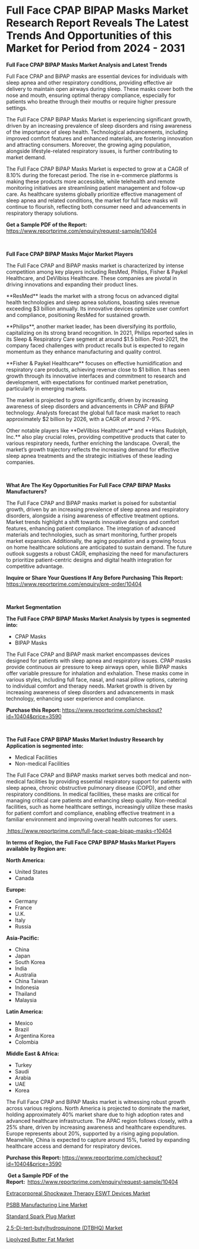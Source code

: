 <p><h1>Full Face CPAP BIPAP Masks Market Research Report Reveals The Latest Trends And Opportunities of this Market for Period from 2024 - 2031</h1></p><p><strong>Full Face CPAP BIPAP Masks Market Analysis and Latest Trends</strong></p>
<p><p>Full Face CPAP and BiPAP masks are essential devices for individuals with sleep apnea and other respiratory conditions, providing effective air delivery to maintain open airways during sleep. These masks cover both the nose and mouth, ensuring optimal therapy compliance, especially for patients who breathe through their mouths or require higher pressure settings.</p><p>The Full Face CPAP BiPAP Masks Market is experiencing significant growth, driven by an increasing prevalence of sleep disorders and rising awareness of the importance of sleep health. Technological advancements, including improved comfort features and enhanced materials, are fostering innovation and attracting consumers. Moreover, the growing aging population, alongside lifestyle-related respiratory issues, is further contributing to market demand.</p><p>The Full Face CPAP BiPAP Masks Market is expected to grow at a CAGR of 8.10% during the forecast period. The rise in e-commerce platforms is making these products more accessible, while telehealth and remote monitoring initiatives are streamlining patient management and follow-up care. As healthcare systems globally prioritize effective management of sleep apnea and related conditions, the market for full face masks will continue to flourish, reflecting both consumer need and advancements in respiratory therapy solutions.</p></p>
<p><strong>Get a Sample PDF of the Report:&nbsp;</strong> <a href="https://www.reportprime.com/enquiry/request-sample/10404">https://www.reportprime.com/enquiry/request-sample/10404</a></p>
<p>&nbsp;</p>
<p><strong>Full Face CPAP BIPAP Masks Major Market Players</strong></p>
<p><p>The Full Face CPAP and BiPAP masks market is characterized by intense competition among key players including ResMed, Philips, Fisher & Paykel Healthcare, and DeVilbiss Healthcare. These companies are pivotal in driving innovations and expanding their product lines.</p><p>**ResMed** leads the market with a strong focus on advanced digital health technologies and sleep apnea solutions, boasting sales revenue exceeding $3 billion annually. Its innovative devices optimize user comfort and compliance, positioning ResMed for sustained growth.</p><p>**Philips**, another market leader, has been diversifying its portfolio, capitalizing on its strong brand recognition. In 2021, Philips reported sales in its Sleep & Respiratory Care segment at around $1.5 billion. Post-2021, the company faced challenges with product recalls but is expected to regain momentum as they enhance manufacturing and quality control.</p><p>**Fisher & Paykel Healthcare** focuses on effective humidification and respiratory care products, achieving revenue close to $1 billion. It has seen growth through its innovative interfaces and commitment to research and development, with expectations for continued market penetration, particularly in emerging markets.</p><p>The market is projected to grow significantly, driven by increasing awareness of sleep disorders and advancements in CPAP and BiPAP technology. Analysts forecast the global full face mask market to reach approximately $2 billion by 2026, with a CAGR of around 7-9%.</p><p>Other notable players like **DeVilbiss Healthcare** and **Hans Rudolph, Inc.** also play crucial roles, providing competitive products that cater to various respiratory needs, further enriching the landscape. Overall, the market’s growth trajectory reflects the increasing demand for effective sleep apnea treatments and the strategic initiatives of these leading companies.</p></p>
<p>&nbsp;</p>
<p><strong>What Are The Key Opportunities For Full Face CPAP BIPAP Masks Manufacturers?</strong></p>
<p><p>The Full Face CPAP and BiPAP masks market is poised for substantial growth, driven by an increasing prevalence of sleep apnea and respiratory disorders, alongside a rising awareness of effective treatment options. Market trends highlight a shift towards innovative designs and comfort features, enhancing patient compliance. The integration of advanced materials and technologies, such as smart monitoring, further propels market expansion. Additionally, the aging population and a growing focus on home healthcare solutions are anticipated to sustain demand. The future outlook suggests a robust CAGR, emphasizing the need for manufacturers to prioritize patient-centric designs and digital health integration for competitive advantage.</p></p>
<p><strong>Inquire or Share Your Questions If Any Before Purchasing This Report:</strong> <a href="https://www.reportprime.com/enquiry/pre-order/10404">https://www.reportprime.com/enquiry/pre-order/10404</a></p>
<p>&nbsp;</p>
<p><strong>Market Segmentation</strong></p>
<p><strong>The Full Face CPAP BIPAP Masks Market Analysis by types is segmented into:</strong></p>
<p><ul><li>CPAP Masks</li><li>BIPAP Masks</li></ul></p>
<p><p>The Full Face CPAP and BiPAP mask market encompasses devices designed for patients with sleep apnea and respiratory issues. CPAP masks provide continuous air pressure to keep airways open, while BiPAP masks offer variable pressure for inhalation and exhalation. These masks come in various styles, including full face, nasal, and nasal pillow options, catering to individual comfort and therapy needs. Market growth is driven by increasing awareness of sleep disorders and advancements in mask technology, enhancing user experience and compliance.</p></p>
<p><strong>Purchase this Report:&nbsp;</strong><a href="https://www.reportprime.com/checkout?id=10404&price=3590">https://www.reportprime.com/checkout?id=10404&price=3590</a></p>
<p>&nbsp;</p>
<p><strong>The Full Face CPAP BIPAP Masks Market Industry Research by Application is segmented into:</strong></p>
<p><ul><li>Medical Facilities</li><li>Non-medical Facilities</li></ul></p>
<p><p>The Full Face CPAP and BiPAP masks market serves both medical and non-medical facilities by providing essential respiratory support for patients with sleep apnea, chronic obstructive pulmonary disease (COPD), and other respiratory conditions. In medical facilities, these masks are critical for managing critical care patients and enhancing sleep quality. Non-medical facilities, such as home healthcare settings, increasingly utilize these masks for patient comfort and compliance, enabling effective treatment in a familiar environment and improving overall health outcomes for users.</p></p>
<p><a href="https://www.reportprime.com/full-face-cpap-bipap-masks-r10404">&nbsp;https://www.reportprime.com/full-face-cpap-bipap-masks-r10404</a></p>
<p><strong>In terms of Region, the Full Face CPAP BIPAP Masks Market Players available by Region are:</strong></p>
<p>
    <p> <strong> North America: </strong>
        <ul>
            <li>United States</li>
            <li>Canada</li>
        </ul>
        </p> 
    <p> <strong> Europe: </strong>
        <ul>
            <li>Germany</li>
            <li>France</li>
            <li>U.K.</li>
            <li>Italy</li>
            <li>Russia</li>
        </ul>
        </p> 
    <p> <strong> Asia-Pacific: </strong>
        <ul>
            <li>China</li>
            <li>Japan</li>
            <li>South Korea</li>
            <li>India</li>
            <li>Australia</li>
            <li>China Taiwan</li>
            <li>Indonesia</li>
            <li>Thailand</li>
            <li>Malaysia</li>
        </ul>
        </p> 
    <p> <strong> Latin America: </strong>
        <ul>
            <li>Mexico</li>
            <li>Brazil</li>
            <li>Argentina Korea</li>
            <li>Colombia</li>
        </ul>
        </p> 
    <p> <strong> Middle East & Africa: </strong>
        <ul>
            <li>Turkey</li>
            <li>Saudi</li>
            <li>Arabia</li>
            <li>UAE</li>
            <li>Korea</li>
        </ul>
    </p>
    </p>
<p><p>The Full Face CPAP and BiPAP Masks market is witnessing robust growth across various regions. North America is projected to dominate the market, holding approximately 40% market share due to high adoption rates and advanced healthcare infrastructure. The APAC region follows closely, with a 25% share, driven by increasing awareness and healthcare expenditures. Europe represents about 20%, supported by a rising aging population. Meanwhile, China is expected to capture around 15%, fueled by expanding healthcare access and demand for respiratory devices.</p></p>
<p><strong>Purchase this Report: </strong><a href="https://www.reportprime.com/checkout?id=10404&price=3590">https://www.reportprime.com/checkout?id=10404&price=3590</a></p>
<p>&nbsp;<strong>Get a Sample PDF of the Report:&nbsp;&nbsp;</strong><a href="https://www.reportprime.com/enquiry/request-sample/10404">https://www.reportprime.com/enquiry/request-sample/10404</a></p>
<p><strong></strong></p>
<p><p><a href="https://github.com/MaryNelson695/Market-Research-Report-List-1/blob/main/extracorporeal-shockwave-therapy-eswt-devices-market.md">Extracorporeal Shockwave Therapy ESWT Devices Market</a></p><p><a href="https://medium.com/@bessiperez20/this-report-aims-to-provide-a-comprehensive-presentation-of-the-global-market-for-psbb-996f190de216">PSBB Manufacturing Line Market</a></p><p><a href="https://www.linkedin.com/pulse/standard-spark-plug-market-size-share-analysis-growth-trends-mljvc?trackingId=ArGJg5bMSpeHNTQxgQcmxg%3D%3D">Standard Spark Plug Market</a></p><p><a href="https://issuu.com/reportprime-2/docs/25-di-tert-butylhydroquinone-dtbhq-_b91728f3e90165">2,5-Di-tert-butylhydroquinone (DTBHQ) Market</a></p><p><a href="https://www.linkedin.com/pulse/lipolyzed-butter-fat-market-overview-regional-outlook-competitive-w9i2f?trackingId=OUSc0doyQsCdfwYapGWFYg%3D%3D">Lipolyzed Butter Fat Market</a></p></p>